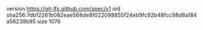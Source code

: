 version https://git-lfs.github.com/spec/v1
oid sha256:7db12261b082eae568de8f022098855f24eb9fc92b48fcc98d8a184a56239b95
size 1076
